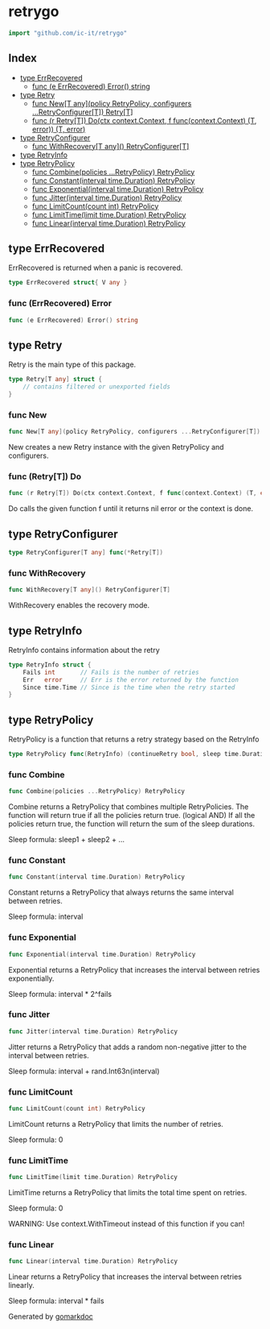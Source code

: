 <!-- Code generated by gomarkdoc. DO NOT EDIT -->

# retrygo

```go
import "github.com/ic-it/retrygo"
```

## Index

- [type ErrRecovered](<#ErrRecovered>)
  - [func \(e ErrRecovered\) Error\(\) string](<#ErrRecovered.Error>)
- [type Retry](<#Retry>)
  - [func New\[T any\]\(policy RetryPolicy, configurers ...RetryConfigurer\[T\]\) Retry\[T\]](<#New>)
  - [func \(r Retry\[T\]\) Do\(ctx context.Context, f func\(context.Context\) \(T, error\)\) \(T, error\)](<#Retry[T].Do>)
- [type RetryConfigurer](<#RetryConfigurer>)
  - [func WithRecovery\[T any\]\(\) RetryConfigurer\[T\]](<#WithRecovery>)
- [type RetryInfo](<#RetryInfo>)
- [type RetryPolicy](<#RetryPolicy>)
  - [func Combine\(policies ...RetryPolicy\) RetryPolicy](<#Combine>)
  - [func Constant\(interval time.Duration\) RetryPolicy](<#Constant>)
  - [func Exponential\(interval time.Duration\) RetryPolicy](<#Exponential>)
  - [func Jitter\(interval time.Duration\) RetryPolicy](<#Jitter>)
  - [func LimitCount\(count int\) RetryPolicy](<#LimitCount>)
  - [func LimitTime\(limit time.Duration\) RetryPolicy](<#LimitTime>)
  - [func Linear\(interval time.Duration\) RetryPolicy](<#Linear>)


<a name="ErrRecovered"></a>
## type ErrRecovered

ErrRecovered is returned when a panic is recovered.

```go
type ErrRecovered struct{ V any }
```

<a name="ErrRecovered.Error"></a>
### func \(ErrRecovered\) Error

```go
func (e ErrRecovered) Error() string
```



<a name="Retry"></a>
## type Retry

Retry is the main type of this package.

```go
type Retry[T any] struct {
    // contains filtered or unexported fields
}
```

<a name="New"></a>
### func New

```go
func New[T any](policy RetryPolicy, configurers ...RetryConfigurer[T]) Retry[T]
```

New creates a new Retry instance with the given RetryPolicy and configurers.

<a name="Retry[T].Do"></a>
### func \(Retry\[T\]\) Do

```go
func (r Retry[T]) Do(ctx context.Context, f func(context.Context) (T, error)) (T, error)
```

Do calls the given function f until it returns nil error or the context is done.

<a name="RetryConfigurer"></a>
## type RetryConfigurer



```go
type RetryConfigurer[T any] func(*Retry[T])
```

<a name="WithRecovery"></a>
### func WithRecovery

```go
func WithRecovery[T any]() RetryConfigurer[T]
```

WithRecovery enables the recovery mode.

<a name="RetryInfo"></a>
## type RetryInfo

RetryInfo contains information about the retry

```go
type RetryInfo struct {
    Fails int       // Fails is the number of retries
    Err   error     // Err is the error returned by the function
    Since time.Time // Since is the time when the retry started
}
```

<a name="RetryPolicy"></a>
## type RetryPolicy

RetryPolicy is a function that returns a retry strategy based on the RetryInfo

```go
type RetryPolicy func(RetryInfo) (continueRetry bool, sleep time.Duration)
```

<a name="Combine"></a>
### func Combine

```go
func Combine(policies ...RetryPolicy) RetryPolicy
```

Combine returns a RetryPolicy that combines multiple RetryPolicies. The function will return true if all the policies return true. \(logical AND\) If all the policies return true, the function will return the sum of the sleep durations.

Sleep formula: sleep1 \+ sleep2 \+ ...

<a name="Constant"></a>
### func Constant

```go
func Constant(interval time.Duration) RetryPolicy
```

Constant returns a RetryPolicy that always returns the same interval between retries.

Sleep formula: interval

<a name="Exponential"></a>
### func Exponential

```go
func Exponential(interval time.Duration) RetryPolicy
```

Exponential returns a RetryPolicy that increases the interval between retries exponentially.

Sleep formula: interval \* 2^fails

<a name="Jitter"></a>
### func Jitter

```go
func Jitter(interval time.Duration) RetryPolicy
```

Jitter returns a RetryPolicy that adds a random non\-negative jitter to the interval between retries.

Sleep formula: interval \+ rand.Int63n\(interval\)

<a name="LimitCount"></a>
### func LimitCount

```go
func LimitCount(count int) RetryPolicy
```

LimitCount returns a RetryPolicy that limits the number of retries.

Sleep formula: 0

<a name="LimitTime"></a>
### func LimitTime

```go
func LimitTime(limit time.Duration) RetryPolicy
```

LimitTime returns a RetryPolicy that limits the total time spent on retries.

Sleep formula: 0

WARNING: Use context.WithTimeout instead of this function if you can\!

<a name="Linear"></a>
### func Linear

```go
func Linear(interval time.Duration) RetryPolicy
```

Linear returns a RetryPolicy that increases the interval between retries linearly.

Sleep formula: interval \* fails

Generated by [gomarkdoc](<https://github.com/princjef/gomarkdoc>)
